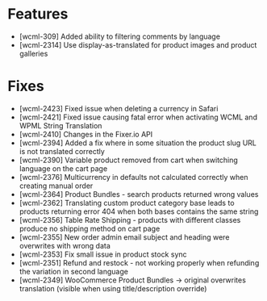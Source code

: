 # Features
* [wcml-309] Added ability to filtering comments by language
* [wcml-2314] Use display-as-translated for product images and product galleries

# Fixes
* [wcml-2423] Fixed issue when deleting a currency in Safari
* [wcml-2421] Fixed issue causing fatal error when activating WCML and WPML String Translation
* [wcml-2410] Changes in the Fixer.io API
* [wcml-2394] Added a fix where in some situation the product slug URL is not translated correctly
* [wcml-2390] Variable product removed from cart when switching language on the cart page
* [wcml-2376] Multicurrency in defaults not calculated correctly when creating manual order
* [wcml-2364] Product Bundles - search products returned wrong values
* [wcml-2362] Translating custom product category base leads to products returning error 404 when both bases contains the same string
* [wcml-2356] Table Rate Shipping - products with different classes produce no shipping method on cart page
* [wcml-2355] New order admin email subject and heading were overwrites with wrong data
* [wcml-2353] Fix small issue in product stock sync
* [wcml-2351] Refund and restock - not working properly when refunding the variation in second language
* [wcml-2349] WooCommerce Product Bundles -> original overwrites translation (visible when using title/description override)